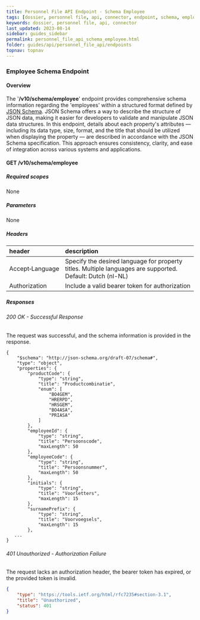 ```yaml
---
title: Personnel File API Endpoint - Schema Employee
tags: [dossier, personnel file, api, connector, endpoint, schema, employee]
keywords: dossier, personnel file, api, connector
last_updated: 2023-08-14
sidebar: guides_sidebar
permalink: personnel_file_api_schema_employee.html
folder: guides/api/personnel_file_api/endpoints
topnav: topnav
---
```


### Employee Schema Endpoint
#### Overview
The '**/v10/schema/employee**' endpoint provides comprehensive schema information regarding the 'employees' within a structured format 
defined by [JSON Schema](https://json-schema.org/specification.html). JSON Schema offers a way to describe the structure of JSON data, making 
it easier for developers to validate and manipulate JSON data structures. In this endpoint, details about each property's attributes — including 
its data type, size, format, and the title that should be utilized when displaying the property — are described in accordance with the 
JSON Schema specification. This approach ensures consistency, clarity, and ease of integration across various systems and applications.

#### GET /v10/schema/employee
##### Required scopes
None
##### Parameters
None
##### Headers

| header                | description                                                                 |
|:----------------------|:----------------------------------------------------------------------------|
| Accept&#8209;Language | Specify the desired language for property titles. Multiple languages are supported. Default: Dutch (nl-NL) |
| Authorization | Include a valid bearer token for authorization |

##### Responses
###### 200 OK - Successful Response
The request was successful, and the schema information is provided in the response.
```
{
    "$schema": "http://json-schema.org/draft-07/schema#",
    "type": "object",
    "properties": {
        "productCode": {
            "type": "string",
            "title": "Productcombinatie",
            "enum": [
                "BO4GEM",
                "HRERPD",
                "HRSGEM",
                "BO4ASA",
                "PRIASA"
            ]
        },
        "employeeId": {
            "type": "string",
            "title": "Persoonscode",
            "maxLength": 50
        },
        "employeeCode": {
            "type": "string",
            "title": "Persoonsnummer",
            "maxLength": 50
        },
        "initials": {
            "type": "string",
            "title": "Voorletters",
            "maxLength": 15
        },
        "surnamePrefix": {
            "type": "string",
            "title": "Voorvoegsels",
            "maxLength": 15
        },
   ...
}
```
###### 401 Unauthorized - Authorization Failure
The request lacks an authorization header, the bearer token has expired, or the provided token is invalid.
```json
{
    "type": "https://tools.ietf.org/html/rfc7235#section-3.1",
    "title": "Unauthorized",
    "status": 401
}
```

